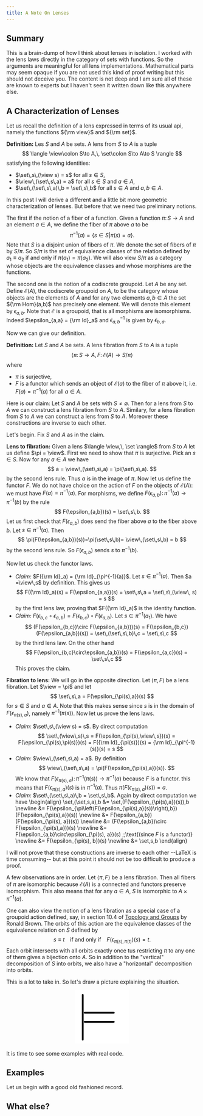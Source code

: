```yaml
---
title: A Note On Lenses
---
```


$$
\newcommand{\view}{\textrm{view}}
\newcommand{\set}{\textrm{set}}
$$

## Summary

This is a brain-dump of how I think about lenses in isolation. I worked with the lens laws directly
in the category of sets with functions. So the arguments are meaningful for all lens implementations.
Mathematical parts may seem opaque if you are not used this kind of proof writing but this should not
deceive you. The content is not deep and I am sure all of these are known to experts but I haven't seen
it written down like this anywhere else.

## A Characterization of Lenses

Let us recall the definition of a lens expressed in terms of its usual api, namely the functions
${\rm view}$ and ${\rm set}$.

**Definition:** Les $S$ and $A$ be sets. A lens from $S$ to $A$ is
a tuple
$$
\langle \view\colon S\to A,\, \set\colon S\to A\to S \rangle
$$
satisfying the following identities:

- $\set\,s\,(\view s) = s$ for all $s\in S$,
- $\view\,(\set\,s\,a) = a$ for all $s\in S$ and $a\in A$,
- $\set\,(\set\,s\,a)\,b = \set\,s\,b$ for all $s\in A$ and $a,b\in A$.

In this post I will derive a different and a little bit more geometric characterization of
lenses. But before that we need two preliminary notions.

The first if the notion of a fiber of a function. Given a function $\pi\colon S\to A$ and an element
$a\in A$, we define the fiber of $\pi$ above $a$
to be
$$
\pi^{-1}(a) = \{s\in S | \pi(s) = a\}.
$$
Note that $S$ is a disjoint union of fibers of $\pi$. We denote the set of fibers
of $\pi$ by $S/\pi$. So $S/\pi$ is the set of equivalence classes of the relation defined by
$a_1\equiv a_2$ if and only if $\pi(a_1)=\pi(a_2)$. We will also view $S/\pi$ as a category
whose objects are the equivalence classes and whose morphisms are the functions.

The second one is the notion of a codiscrete groupoid. Let $A$ be any set. Define
$\mathcal{E}(A)$, the codiscrete groupoid on $A$, to be the category whose objects are the
elements of $A$ and for any two elements $a,b\in A$ the set ${\rm Hom}(a,b)$ has precisely one
element. We will denote this element by $\epsilon_{a,b}$. Note that $\mathcal{E}$ is a groupoid,
that is all morphisms are isomorphisms. Indeed $\epsilon_{a,a} = {\rm Id}_a$ and $\epsilon_{a,b}^{-1}$
is given by $\epsilon_{b,a}$.

Now we can give our definition.

**Definition:** Let $S$ and $A$ be sets. A lens fibration from $S$ to $A$ is a tuple
$$
\langle \pi\colon S\to A,\, F\colon\mathcal{E}(A)\to S/\pi \rangle
$$
where

- $\pi$ is surjective,
- $F$ is a functor which sends an object of $\mathcal{E}(a)$ to the fiber of $\pi$ above it, i.e. $F(a) = \pi^{-1}(a)$
for all $a\in A$.

Here is our claim: Let $S$ and $A$ be sets with $S\neq\emptyset$. Then for a lens from $S$ to $A$
we can construct a lens fibration from $S$ to $A$. Similary, for a lens fibration from $S$ to $A$
we can construct a lens from $S$ to $A$. Moreover these constructions are inverse to each other.

Let's begin. Fix $S$ and $A$ as in the claim.

**Lens to fibration:**
Given a lens $\langle \view,\, \set \rangle$ from $S$ to $A$ let us define $\pi = \view$. First
we need to show that $\pi$ is surjective. Pick an $s\in S$. Now for any $a\in A$ we have
$$
a = \view\,(\set\,s\,a) = \pi(\set\,s\,a).
$$
by the second lens rule. Thus $a$ is in the image of $\pi$. Now let us define the functor $F$. We
do not have choice on the action of $F$ on the objects of $\mathcal{E}(A)$: we must have $F(a)=\pi^{-1}(a)$.
For morphisms, we define $F(\epsilon_{a,b})\colon\pi^{-1}(a)\to\pi^{-1}(b)$ by the rule
$$
F(\epsilon_{a,b})(s) = \set\,s\,b.
$$
Let us first check that $F(\epsilon_{a,b})$ does send the fiber above $a$ to the fiber above $b$.
Let $s\in\pi^{-1}(a)$. Then
$$
\pi(F(\epsilon_{a,b})(s))=\pi(\set\,s\,b)= \view\,(\set\,s\,b) = b
$$
by the second lens rule. So $F(\epsilon_{a,b})$ sends $s$ to $\pi^{-1}(b)$.

Now let us check the functor laws.

- _Claim:_ $F({\rm Id}_a) = {\rm Id}_{\pi^{-1}(a)}$. Let $s\in\pi^{-1}(a)$. Then $a =\view\,s$ by definition.
This gives us
$$
F({\rm Id}_a)(s) = F(\epsilon_{a,a})(s) = \set\,s\,a = \set\,s\,(\view\, s) = s
$$
by the first lens law, proving that $F({\rm Id}_a)$ is the identity function.
- _Claim:_ $F(\epsilon_{b,c}\circ\epsilon_{a,b}) = F(\epsilon_{b,c})\circ F(\epsilon_{a,b})$.
Let $s\in\pi^{-1}(a_1)$. We have
$$
(F(\epsilon_{b,c})\circ F(\epsilon_{a,b}))(s) =
F(\epsilon_{b,c})(F(\epsilon_{a,b})(s)) =
\set\,(\set\,s\,b)\,c =
\set\,s\,c
$$
by the third lens law. On the other hand
$$
F(\epsilon_{b,c}\circ\epsilon_{a,b})(s) =
F(\epsilon_{a,c})(s) =
\set\,s\,c
$$
This proves the claim.

**Fibration to lens:** We will go in the opposite direction. Let $\langle \pi,\, F \rangle$ be
a lens fibration. Let $\view = \pi$ and let
$$
\set\,s\,a = F(\epsilon_{\pi(s),a})(s)
$$
for $s\in S$ and $a\in A$. Note that this makes sense since $s$ is in the domain of $F(\epsilon_{\pi(s),a})$,
namely $\pi^{-1}(\pi(s))$. Now let us prove the lens laws.

- _Claim:_ $\set\,s\,(\view s) = s$. By direct computation
$$
\set\,(\view\,s)\,s =
F(\epsilon_{\pi(s),\view\,s})(s) =
F(\epsilon_{\pi(s),\pi(s)})(s) =
F({\rm Id}_{\pi(s)})(s) =
{\rm Id}_{\pi^{-1}(s)}(s) = s
$$
- _Claim:_ $\view\,(\set\,s\,a) = a$. By definition
$$
\view\,(\set\,s\,a) = \pi(F(\epsilon_{\pi(s),a})(s)).
$$
We know that $F(\epsilon_{\pi(s),a})\colon\pi^{-1}(\pi(s))\to\pi^{-1}(a)$ because $F$ is a functor.
this means that $F(\epsilon_{\pi(s),a})(s)$ is in $\pi^{-1}(a)$. Thus  $\pi(F(\epsilon_{\pi(s),a})(s)) = a$.
- _Claim:_ $\set\,(\set\,s\,a)\,b = \set\,s\,b$. Again by direct computation we have
\begin{align}
\set\,(\set\,s\,a)\,b &= \set\,(F(\epsilon_{\pi(s),a})(s))\,b \newline
                      &= F(\epsilon_{\pi\left(F(\epsilon_{\pi(s),a}(s))\right),b})(F(\epsilon_{\pi(s),a})(s)) \newline
                      &= F(\epsilon_{a,b})(F(\epsilon_{\pi(s), a})(s)) \newline
                      &= (F(\epsilon_{a,b})\circ F(\epsilon_{\pi(s),a}))(s) \newline
                      &= F(\epsilon_{a,b}\circ\epsilon_{\pi(s), a})(s) \;\;\text{(since $F$ is a functor)} \newline
                      &= F(\epsilon_{\pi(s), b})(s) \newline
                      &= \set\,s\,b
\end{align}


I will not prove that these constructions are inverse to each other --LaTeX is time consuming-- but at this
point it should not be too difficult to produce a proof.

A few observations are in order. Let $\langle \pi,\, F \rangle$ be a lens fibration. Then all fibers of $\pi$
are isomorphic because $\mathcal{E}(A)$ is a connected and functors preserve isomorphism. This also means that
for any $a\in A$, $S$ is isomorphic to $A\times\pi^{-1}(a)$.

One can also view the notion of a lens fibration as a special case of a groupoid action defined, say, in
section 10.4 of [Topology and Groups](https://groupoids.org.uk/pdffiles/topgrpds-e.pdf) by Ronald Brown. The
orbits of this action are the equivalence classes of the equivalence relation on $S$
defined by
$$
s \equiv t \;\;\;\text{ if and only if }\;\;\; F(\epsilon_{\pi(s),\pi(t)})(s)=t.
$$
Each orbit intersects with all orbits exactly once tus restricting $\pi$ to any one of them gives a bijection
onto $A$. So in addition to the "vertical" decomposition of $S$ into orbits, we also have a "horizontal"
decomposition into orbits.

This is a lot to take in. So let's draw a picture explaining the situation.

<span style="display:block;text-align:center">![Lens Picture](assets/logo.png)



It is time to see some examples with real code.

## Examples

Let us begin with a good old fashioned record.

## What else?

